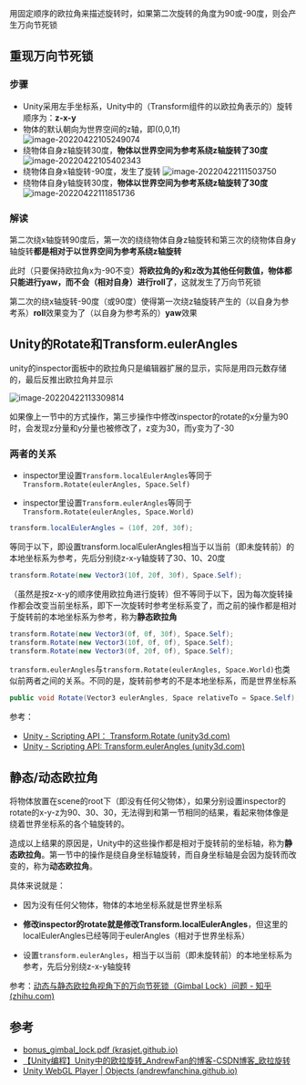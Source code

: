 用固定顺序的欧拉角来描述旋转时，如果第二次旋转的角度为90或-90度，则会产生万向节死锁

## 重现万向节死锁

### 步骤

- Unity采用左手坐标系，Unity中的（Transform组件的以欧拉角表示的）旋转顺序为：**z-x-y**
- 物体的默认朝向为世界空间的z轴，即(0,0,1f)
    ![image-20220422105249074](https://cdn.jsdelivr.net/gh/YuzikiRain/ImageBed/img/image-20220422105249074.png)
- 绕物体自身z轴旋转30度，**物体以世界空间为参考系绕z轴旋转了30度**
    ![image-20220422105402343](https://cdn.jsdelivr.net/gh/YuzikiRain/ImageBed/img/image-20220422105402343.png)
- 绕物体自身x轴旋转-90度，发生了旋转
    ![image-20220422111503750](https://cdn.jsdelivr.net/gh/YuzikiRain/ImageBed/img/image-20220422111503750.png)
- 绕物体自身y轴旋转30度，**物体以世界空间为参考系绕z轴旋转了30度**
    ![image-20220422111851736](https://cdn.jsdelivr.net/gh/YuzikiRain/ImageBed/img/image-20220422111851736.png)

### 解读

第二次绕x轴旋转90度后，第一次的绕绕物体自身z轴旋转和第三次的绕物体自身y轴旋转**都是相对于以世界空间为参考系绕z轴旋转**

此时（只要保持欧拉角x为-90不变）**将欧拉角的y和z改为其他任何数值，物体都只能进行yaw，而不会（相对自身）进行roll了**，这就发生了万向节死锁

第二次的绕x轴旋转-90度（或90度）使得第一次绕z轴旋转产生的（以自身为参考系）**roll**效果变为了（以自身为参考系的）**yaw**效果

## Unity的Rotate和Transform.eulerAngles

unity的inspector面板中的欧拉角只是编辑器扩展的显示，实际是用四元数存储的，最后反推出欧拉角并显示

![image-20220422113309814](https://cdn.jsdelivr.net/gh/YuzikiRain/ImageBed/img/image-20220422113309814.png)

如果像上一节中的方式操作，第三步操作中修改inspector的rotate的x分量为90时，会发现z分量和y分量也被修改了，z变为30，而y变为了-30

### 两者的关系

- inspector里设置`Transform.localEulerAngles`等同于`Transform.Rotate(eulerAngles, Space.Self)`

- inspector里设置`Transform.eulerAngles`等同于`Transform.Rotate(eulerAngles, Space.World)`

``` csharp
transform.localEulerAngles = (10f, 20f, 30f);
```

等同于以下，即设置transform.localEulerAngles相当于以当前（即未旋转前）的本地坐标系为参考，先后分别绕z-x-y轴旋转了30、10、20度

``` csharp
transform.Rotate(new Vector3(10f, 20f, 30f), Space.Self);
```

（虽然是按z-x-y的顺序使用欧拉角进行旋转）但不等同于以下，因为每次旋转操作都会改变当前坐标系，即下一次旋转时参考坐标系变了，而之前的操作都是相对于旋转前的本地坐标系为参考，称为**静态欧拉角**

``` csharp
transform.Rotate(new Vector3(0f, 0f, 30f), Space.Self);
transform.Rotate(new Vector3(10f, 0f, 0f), Space.Self);
transform.Rotate(new Vector3(0f, 20f, 0f), Space.Self);
```

`transform.eulerAngles`与`transform.Rotate(eulerAngles, Space.World)`也类似前两者之间的关系。不同的是，旋转前参考的不是本地坐标系，而是世界坐标系

``` csharp
public void Rotate(Vector3 eulerAngles, Space relativeTo = Space.Self);
```

参考：

- [Unity - Scripting API： Transform.Rotate (unity3d.com)](https://docs.unity3d.com/ScriptReference/Transform.Rotate.html)
- [Unity - Scripting API: Transform.eulerAngles (unity3d.com)](https://docs.unity3d.com/ScriptReference/Transform-eulerAngles.html)

## 静态/动态欧拉角

将物体放置在scene的root下（即没有任何父物体），如果分别设置inspector的rotate的x-y-z为90、30、30，无法得到和第一节相同的结果，看起来物体像是绕着世界坐标系的各个轴旋转的。

造成以上结果的原因是，Unity中的这些操作都是相对于旋转前的坐标轴，称为**静态欧拉角**。第一节中的操作是绕自身坐标轴旋转，而自身坐标轴是会因为旋转而改变的，称为**动态欧拉角**。

具体来说就是：

- 因为没有任何父物体，物体的本地坐标系就是世界坐标系

- **修改inspector的rotate就是修改Transform.localEulerAngles**，但这里的localEulerAngles已经等同于eulerAngles（相对于世界坐标系）
- 设置`transform.eulerAngles`，相当于以当前（即未旋转前）的本地坐标系为参考，先后分别绕z-x-y轴旋转

参考：[动态与静态欧拉角视角下的万向节死锁（Gimbal Lock）问题 - 知乎 (zhihu.com)](https://zhuanlan.zhihu.com/p/474447990)

## 参考

- [bonus_gimbal_lock.pdf (krasjet.github.io)](https://krasjet.github.io/quaternion/bonus_gimbal_lock.pdf)
- [【Unity编程】Unity中的欧拉旋转_AndrewFan的博客-CSDN博客_欧拉旋转](https://blog.csdn.net/andrewfan/article/details/60866636)
- [Unity WebGL Player | Objects (andrewfanchina.github.io)](https://andrewfanchina.github.io/UnityLabs/Euler/)